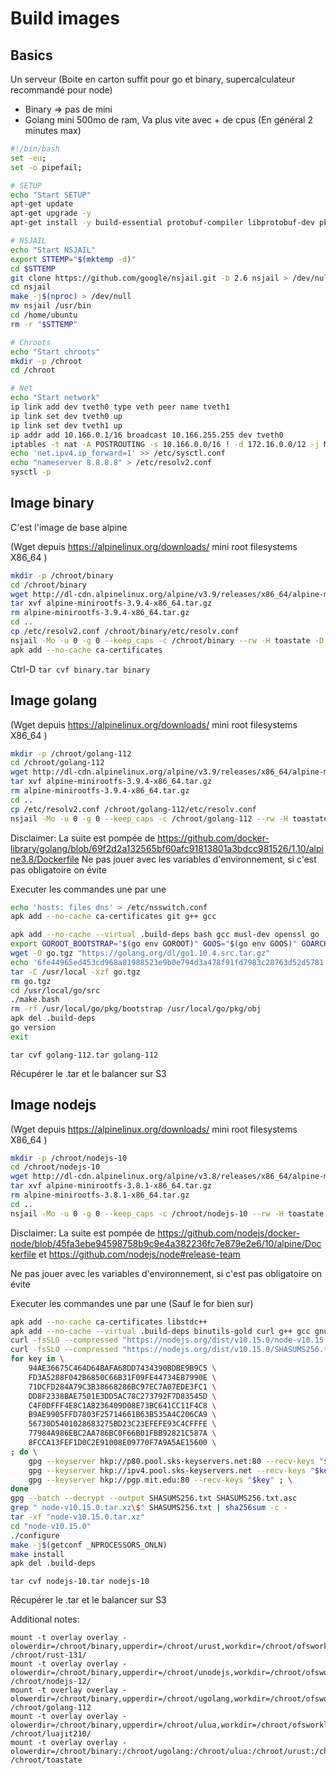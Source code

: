 # Build images

## Basics

Un serveur (Boite en carton suffit pour go et binary, supercalculateur recommandé pour node)

- Binary => pas de mini
- Golang mini 500mo de ram, Va plus vite avec + de cpus (En général 2 minutes max)

```bash
#!/bin/bash
set -eu;
set -o pipefail;

# SETUP
echo "Start SETUP"
apt-get update
apt-get upgrade -y
apt-get install -y build-essential protobuf-compiler libprotobuf-dev pkg-config bison flex awscli > /dev/null

# NSJAIL
echo "Start NSJAIL"
export STTEMP="$(mktemp -d)"
cd $STTEMP
git clone https://github.com/google/nsjail.git -b 2.6 nsjail > /dev/null
cd nsjail
make -j$(nproc) > /dev/null
mv nsjail /usr/bin
cd /home/ubuntu
rm -r "$STTEMP"

# Chroots
echo "Start chroots"
mkdir -p /chroot
cd /chroot

# Net
echo "Start network"
ip link add dev tveth0 type veth peer name tveth1
ip link set dev tveth0 up
ip link set dev tveth1 up
ip addr add 10.166.0.1/16 broadcast 10.166.255.255 dev tveth0
iptables -t nat -A POSTROUTING -s 10.166.0.0/16 ! -d 172.16.0.0/12 -j MASQUERADE
echo 'net.ipv4.ip_forward=1' >> /etc/sysctl.conf
echo "nameserver 8.8.8.8" > /etc/resolv2.conf
sysctl -p
```

## Image binary

C'est l'image de base alpine

(Wget depuis https://alpinelinux.org/downloads/ mini root filesystems X86_64 )

```bash
mkdir -p /chroot/binary
cd /chroot/binary
wget http://dl-cdn.alpinelinux.org/alpine/v3.9/releases/x86_64/alpine-minirootfs-3.9.4-x86_64.tar.gz
tar xvf alpine-minirootfs-3.9.4-x86_64.tar.gz
rm alpine-minirootfs-3.9.4-x86_64.tar.gz
cd ..
cp /etc/resolv2.conf /chroot/binary/etc/resolv.conf
nsjail -Mo -u 0 -g 0 --keep_caps -c /chroot/binary --rw -H toastate -D /root -t 0 -E PATH=/bin:/usr/bin:/usr/local/go/bin:/sbin -R /etc/resolv2.conf:/etc/resolv.conf --disable_proc --rlimit_as hard --rlimit_core hard --rlimit_cpu hard --rlimit_fsize hard --rlimit_nofile hard --rlimit_stack hard --macvlan_iface tveth1 --macvlan_vs_ip 10.166.55.56 --macvlan_vs_nm 255.255.0.0 --macvlan_vs_gw 10.166.0.1 -- /bin/sh -i
apk add --no-cache ca-certificates
```
Ctrl-D
`tar cvf binary.tar binary`

## Image golang

(Wget depuis https://alpinelinux.org/downloads/ mini root filesystems X86_64 )

```bash
mkdir -p /chroot/golang-112
cd /chroot/golang-112
wget http://dl-cdn.alpinelinux.org/alpine/v3.9/releases/x86_64/alpine-minirootfs-3.9.4-x86_64.tar.gz
tar xvf alpine-minirootfs-3.9.4-x86_64.tar.gz
rm alpine-minirootfs-3.9.4-x86_64.tar.gz
cd ..
cp /etc/resolv2.conf /chroot/golang-112/etc/resolv.conf
nsjail -Mo -u 0 -g 0 --keep_caps -c /chroot/golang-112 --rw -H toastate -D /root -t 0 -E PATH=/bin:/usr/bin:/usr/local/go/bin:/sbin --disable_proc --rlimit_as hard --rlimit_core hard --rlimit_cpu hard --rlimit_fsize hard --rlimit_nofile hard --rlimit_stack hard --macvlan_iface tveth1 --macvlan_vs_ip 10.166.55.55 --macvlan_vs_nm 255.255.0.0 --macvlan_vs_gw 10.166.0.1 -- /bin/sh -i
```

Disclaimer: La suite est pompée de https://github.com/docker-library/golang/blob/69f2d2a132565bf60afc91813801a3bdcc981526/1.10/alpine3.8/Dockerfile
Ne pas jouer avec les variables d'environnement, si c'est pas obligatoire on évite

Executer les commandes une par une

```bash
echo 'hosts: files dns' > /etc/nsswitch.conf
apk add --no-cache ca-certificates git g++ gcc

apk add --no-cache --virtual .build-deps bash gcc musl-dev openssl go
export GOROOT_BOOTSTRAP="$(go env GOROOT)" GOOS="$(go env GOOS)" GOARCH="$(go env GOARCH)" GOHOSTOS="$(go env GOHOSTOS)" GOHOSTARCH="$(go env GOHOSTARCH)"
wget -O go.tgz "https://golang.org/dl/go1.10.4.src.tar.gz"
echo '6fe44965ed453cd968a81988523e9b0e794d3a478f91fd7983c28763d52d5781 *go.tgz' | sha256sum -c -
tar -C /usr/local -xzf go.tgz
rm go.tgz
cd /usr/local/go/src
./make.bash
rm -rf /usr/local/go/pkg/bootstrap /usr/local/go/pkg/obj
apk del .build-deps
go version
exit
```

`tar cvf golang-112.tar golang-112`

Récupérer le .tar et le balancer sur S3


## Image nodejs

(Wget depuis https://alpinelinux.org/downloads/ mini root filesystems X86_64 )

```bash
mkdir -p /chroot/nodejs-10
cd /chroot/nodejs-10
wget http://dl-cdn.alpinelinux.org/alpine/v3.8/releases/x86_64/alpine-minirootfs-3.8.1-x86_64.tar.gz
tar xvf alpine-minirootfs-3.8.1-x86_64.tar.gz
rm alpine-minirootfs-3.8.1-x86_64.tar.gz
cd ..
nsjail -Mo -u 0 -g 0 --keep_caps -c /chroot/nodejs-10 --rw -H toastate -D /root -t 0 -E PATH=/bin:/usr/bin:/usr/local/go/bin:/sbin:/usr/local/bin -E HOME=/root -R /etc/resolv2.conf:/etc/resolv.conf -R /dev --rlimit_as hard --rlimit_core hard --rlimit_cpu hard --rlimit_fsize hard --rlimit_nofile hard --rlimit_stack hard --macvlan_iface tveth1 --macvlan_vs_ip 10.166.55.55 --macvlan_vs_nm 255.255.0.0 --macvlan_vs_gw 10.166.0.1 -- /bin/sh -i
```

Disclaimer: La suite est pompée de https://github.com/nodejs/docker-node/blob/45fa3ebe94598758b9c9e4a382236fc7e879e2e6/10/alpine/Dockerfile
et 
https://github.com/nodejs/node#release-team

Ne pas jouer avec les variables d'environnement, si c'est pas obligatoire on évite

Executer les commandes une par une (Sauf le for bien sur)

```bash
apk add --no-cache ca-certificates libstdc++
apk add --no-cache --virtual .build-deps binutils-gold curl g++ gcc gnupg libgcc linux-headers make python
curl -fsSLO --compressed "https://nodejs.org/dist/v10.15.0/node-v10.15.0.tar.xz"
curl -fsSLO --compressed "https://nodejs.org/dist/v10.15.0/SHASUMS256.txt.asc"
for key in \
    94AE36675C464D64BAFA68DD7434390BDBE9B9C5 \
    FD3A5288F042B6850C66B31F09FE44734EB7990E \
    71DCFD284A79C3B38668286BC97EC7A07EDE3FC1 \
    DD8F2338BAE7501E3DD5AC78C273792F7D83545D \
    C4F0DFFF4E8C1A8236409D08E73BC641CC11F4C8 \
    B9AE9905FFD7803F25714661B63B535A4C206CA9 \
    56730D5401028683275BD23C23EFEFE93C4CFFFE \
    77984A986EBC2AA786BC0F66B01FBB92821C587A \
    8FCCA13FEF1D0C2E91008E09770F7A9A5AE15600 \
; do \
    gpg --keyserver hkp://p80.pool.sks-keyservers.net:80 --recv-keys "$key" || \
    gpg --keyserver hkp://ipv4.pool.sks-keyservers.net --recv-keys "$key" || \
    gpg --keyserver hkp://pgp.mit.edu:80 --recv-keys "$key" ; \
done
gpg --batch --decrypt --output SHASUMS256.txt SHASUMS256.txt.asc
grep " node-v10.15.0.tar.xz\$" SHASUMS256.txt | sha256sum -c -
tar -xf "node-v10.15.0.tar.xz"
cd "node-v10.15.0"
./configure
make -j$(getconf _NPROCESSORS_ONLN)
make install
apk del .build-deps
```

`tar cvf nodejs-10.tar nodejs-10`

Récupérer le .tar et le balancer sur S3

Additional notes: 
```
mount -t overlay overlay -olowerdir=/chroot/binary,upperdir=/chroot/urust,workdir=/chroot/ofsworkrust /chroot/rust-131/
mount -t overlay overlay -olowerdir=/chroot/binary,upperdir=/chroot/unodejs,workdir=/chroot/ofsworknode /chroot/nodejs-12/
mount -t overlay overlay -olowerdir=/chroot/binary,upperdir=/chroot/ugolang,workdir=/chroot/ofsworkgolang /chroot/golang-112
mount -t overlay overlay -olowerdir=/chroot/binary,upperdir=/chroot/ulua,workdir=/chroot/ofsworklua /chroot/luajit210/
mount -t overlay overlay -olowerdir=/chroot/binary:/chroot/ugolang:/chroot/ulua:/chroot/urust:/chroot/unodejs,upperdir=/chroot/utoastate,workdir=/chroot/ofsworktoastate /chroot/toastate
```